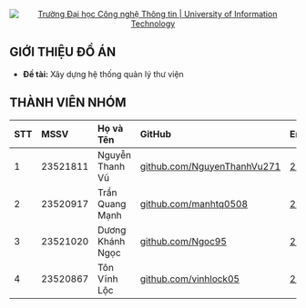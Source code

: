 <p align="center">
  <a href="https://www.uit.edu.vn/" title="Trường Đại học Công nghệ Thông tin" style="border: none;">
    <img src="https://i.imgur.com/WmMnSRt.png" alt="Trường Đại học Công nghệ Thông tin | University of Information Technology">
  </a>
</p>



## GIỚI THIỆU ĐỒ ÁN

-    **Đề tài:** Xây dựng hệ thống quản lý thư viện



## THÀNH VIÊN NHÓM

| STT | MSSV     | Họ và Tên            | GitHub                                                                     | Email                  | Ghi chú              |
| :-- | :------- | :------------------- | :------------------------------------------------------------------------- | :--------------------- | :--------------------|
| 1   | 23521811 | Nguyễn Thanh Vũ      | [github.com/NguyenThanhVu271](https://github.com/Nguyenthanhvu271)         | 23521811@gm.uit.edu.vn |                      |
| 2   | 23520917 | Trần Quang Mạnh      | [github.com/manhtq0508](https://github.com/manhtq0508)                     | 23520917@gm.uit.edu.vn |                      |
| 3   | 23521020 | Dương Khánh Ngọc     | [github.com/Ngoc95](https://github.com/Ngoc95)                             | 23521020@gm.uit.edu.vn |                      |
| 4   | 23520867 | Tôn Vĩnh Lộc         | [github.com/vinhlock05](https://github.com/vinhlock05)                     | 23520867@gm.uit.edu.vn |                      |
